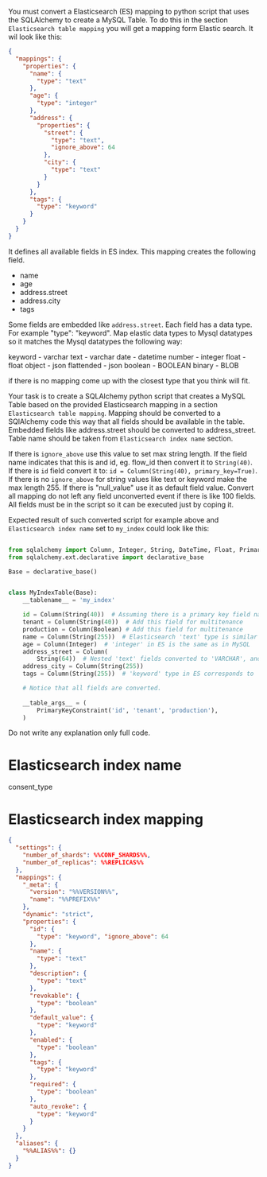 You must convert a Elasticsearch (ES) mapping to python script that uses the SQLAlchemy to create a MySQL Table. To do
this in the section `Elasticsearch table mapping` you will get a mapping form Elastic search. It wil look like this:

```json
{
  "mappings": {
    "properties": {
      "name": {
        "type": "text"
      },
      "age": {
        "type": "integer"
      },
      "address": {
        "properties": {
          "street": {
            "type": "text",
            "ignore_above": 64
          },
          "city": {
            "type": "text"
          }
        }
      },
      "tags": {
        "type": "keyword"
      }
    }
  }
}
```

It defines all available fields in ES index. This mapping creates the following field.

- name
- age
- address.street
- address.city
- tags

Some fields are embedded like `address.street`. Each field has a data type. For example "type": "keyword".
Map elastic data types to Mysql datatypes so it matches the Mysql datatypes the following way:

keyword - varchar
text - varchar
date - datetime
number - integer
float - float
object - json
flattended - json
boolean - BOOLEAN
binary - BLOB

if there is no mapping come up with the closest type that you think will fit.

Your task is to create a SQLAlchemy python script that creates a MySQL Table based on the provided Elasticsearch mapping
in a section `Elasticsearch table mapping`. Mapping should be converted to a SQlAlchemy code this way that all fields
should be available in the table. Embedded fields like address.street should be converted to address_street.
Table name should be taken from `Elasticsearch index name` section.

If there is `ignore_above` use this value to set max string length. If the field name indicates that this is and id, eg.
flow_id then convert it to `String(40)`. If there is `id` field convert it to: `id = Column(String(40), primary_key=True)`. 
If there is no `ignore_above` for string values like text or keyword make the max length 255. If there is "null_value"
use it as default field value. 
Convert all mapping do not left any field unconverted event if there is like 100
fields. All fields must be in the script so it can be executed just by coping it.

Expected result of such converted script for example above and `Elasticsearch index name` set to `my_index` could look
like
this:

```python

from sqlalchemy import Column, Integer, String, DateTime, Float, PrimaryKeyConstraint, Boolean
from sqlalchemy.ext.declarative import declarative_base

Base = declarative_base()


class MyIndexTable(Base):
    __tablename__ = 'my_index'

    id = Column(String(40))  # Assuming there is a primary key field named 'id'
    tenant = Column(String(40))  # Add this field for multitenance
    production = Column(Boolean) # Add this field for multitenance
    name = Column(String(255))  # Elasticsearch 'text' type is similar to MySQL 'VARCHAR'
    age = Column(Integer)  # 'integer' in ES is the same as in MySQL
    address_street = Column(
        String(64))  # Nested 'text' fields converted to 'VARCHAR', and ignore_above set as max String length
    address_city = Column(String(255))
    tags = Column(String(255))  # 'keyword' type in ES corresponds to 'VARCHAR' in MySQL

    # Notice that all fields are converted.
    
    __table_args__ = (
        PrimaryKeyConstraint('id', 'tenant', 'production'),
    )

```

Do not write any explanation only full code.

# Elasticsearch index name

consent_type

# Elasticsearch index mapping

```json
{
  "settings": {
    "number_of_shards": %%CONF_SHARDS%%,
    "number_of_replicas": %%REPLICAS%%
  },
  "mappings": {
    "_meta": {
      "version": "%%VERSION%%",
      "name": "%%PREFIX%%"
    },
    "dynamic": "strict",
    "properties": {
      "id": {
        "type": "keyword", "ignore_above": 64
      },
      "name": {
        "type": "text"
      },
      "description": {
        "type": "text"
      },
      "revokable": {
        "type": "boolean"
      },
      "default_value": {
        "type": "keyword"
      },
      "enabled": {
        "type": "boolean"
      },
      "tags": {
        "type": "keyword"
      },
      "required": {
        "type": "boolean"
      },
      "auto_revoke": {
        "type": "keyword"
      }
    }
  },
  "aliases": {
    "%%ALIAS%%": {}
  }
}

```